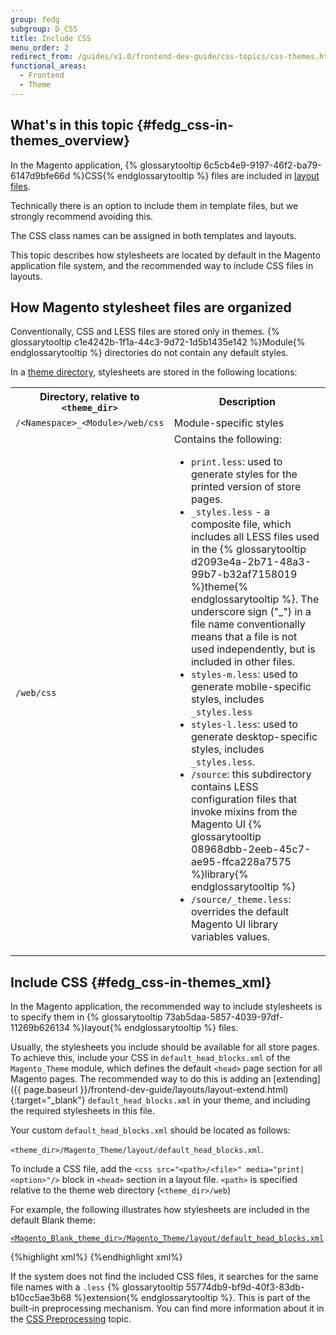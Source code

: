 ```yaml
---
group: fedg
subgroup: D_CSS
title: Include CSS
menu_order: 2
redirect_from: /guides/v1.0/frontend-dev-guide/css-topics/css-themes.html
functional_areas:
  - Frontend
  - Theme
---
```


## What's in this topic {#fedg_css-in-themes_overview}

<p>In the Magento application, {% glossarytooltip 6c5cb4e9-9197-46f2-ba79-6147d9bfe66d %}CSS{% endglossarytooltip %} files are included in <a href="{{ page.baseurl }}/frontend-dev-guide/layouts/layout-overview.html" target="_blank">layout files</a>. </p>

Technically there is an option to include them in template files, but we strongly recommend avoiding this.

<div class="bs-callout bs-callout-info" id="info">
<p><span class="glyphicon-class">
The CSS class names can be assigned in both templates and layouts.</span></p>
</div>

This topic describes how stylesheets are located by default in the Magento application file system, and the recommended way to include CSS files in layouts.

## How Magento stylesheet files are organized

Conventionally, CSS and LESS files are stored only in themes. {% glossarytooltip c1e4242b-1f1a-44c3-9d72-1d5b1435e142 %}Module{% endglossarytooltip %} directories do not contain any default styles.

<p>In a <a href="{{ page.baseurl }}/frontend-dev-guide/themes/theme-structure.html" target="_blank">theme directory</a>, stylesheets are stored in the following locations:</p>


<table>
<tr>
<th>Directory, relative to <code>&lt;theme_dir&gt;</code></th>
<th>Description</th>
</tr>
<tr>
<td> <code>/&lt;Namespace&gt;_&lt;Module&gt;/web/css</code>
</td>
<td> Module-specific styles
</td>
</tr>
<tr>
<td> <code>/web/css</code>
   </td>
   <td> 
Contains the following:
<ul>
<li>
<code>print.less</code>: used to generate styles for the printed version of store pages.
</li>
<li><code>_styles.less</code> - a composite file, which includes all LESS files used in the {% glossarytooltip d2093e4a-2b71-48a3-99b7-b32af7158019 %}theme{% endglossarytooltip %}. The underscore sign ("_") in a file name conventionally means that a file is not used independently, but is included in other files.
</li>
<li><code>styles-m.less</code>: used to generate mobile-specific styles, includes <code>_styles.less</code>
</li>
<li><code>styles-l.less</code>: used to generate desktop-specific styles, includes <code>_styles.less</code>.
</li>
<li><code>/source</code>: this subdirectory contains LESS configuration files that invoke mixins from the Magento UI {% glossarytooltip 08968dbb-2eeb-45c7-ae95-ffca228a7575 %}library{% endglossarytooltip %}
</li>
<li>
<code>/source/_theme.less</code>: overrides the default Magento UI library variables values.
</li>

  </ul>
   </td>
</tr>

</table>

## Include CSS {#fedg_css-in-themes_xml}

<p>In the Magento application, the recommended way to include stylesheets is to specify them in {% glossarytooltip 73ab5daa-5857-4039-97df-11269b626134 %}layout{% endglossarytooltip %} files. 

<p>Usually, the stylesheets you include should be available for all store pages. To achieve this, include your CSS in <code>default_head_blocks.xml</code> of the <code>Magento_Theme</code> module, which defines the default <code>&lt;head&gt;</code> page section for all Magento pages. 
The recommended way to do this is adding an [extending]({{ page.baseurl }}/frontend-dev-guide/layouts/layout-extend.html){:target="_blank"} <code>default_head_blocks.xml</code> in your theme, and including the required stylesheets in this file. </p>

Your custom <code>default_head_blocks.xml</code> should be located as follows:

<code>&lt;theme_dir&gt;/Magento_Theme/layout/default_head_blocks.xml</code>.

<p>To include a CSS file, add the <code>&lt;css src=&quot;&lt;path&gt;/&lt;file&gt;&quot; media=&quot;print|&lt;option&gt;&quot;/&gt;</code> block in <code>&lt;head&gt;</code> section in a layout file. <code>&lt;path&gt;</code> is specified relative to the theme web directory (<code>&lt;theme_dir&gt;/web</code>)

For example, the following illustrates how stylesheets are included in the default Blank theme: </p>

<p><a href="{{ site.mage2000url }}app/design/frontend/Magento/blank/Magento_Theme/layout/default_head_blocks.xml" target="_blank"><code>&lt;Magento_Blank_theme_dir&gt;/Magento_Theme/layout/default_head_blocks.xml</code></a></p>

{%highlight xml%}
<page xmlns:xsi="http://www.w3.org/2001/XMLSchema-instance" xsi:noNamespaceSchemaLocation="urn:magento:framework:View/Layout/etc/page_configuration.xsd">
    <head>
        <css src="css/styles-m.css" />
        <css src="css/styles-l.css" media="screen and (min-width: 768px)"/>
        <css src="css/print.css" media="print" />
    </head>
</page>
{%endhighlight xml%}


<div class="bs-callout bs-callout-info" id="info">
<span class="glyphicon-class">
 <p> If the system does not find the included CSS files, it searches for the same file names with a <code>.less</code> {% glossarytooltip 55774db9-bf9d-40f3-83db-b10cc5ae3b68 %}extension{% endglossarytooltip %}. This is part of the built-in preprocessing mechanism. You can find more information about it in the <a href="{{ page.baseurl }}/frontend-dev-guide/css-topics/css-preprocess.html" target="_blank">CSS Preprocessing</a> topic.
</p></span> 
</div>


